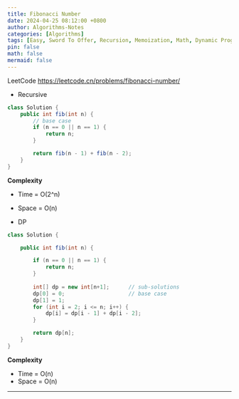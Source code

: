 ```yaml
---
title: Fibonacci Number
date: 2024-04-25 08:12:00 +0800
author: Algorithms-Notes
categories: [Algorithms]
tags: [Easy, Sword To Offer, Recursion, Memoization, Math, Dynamic Programming]
pin: false
math: false
mermaid: false
---
```


LeetCode <https://leetcode.cn/problems/fibonacci-number/>

* Recursive

```java
class Solution {
    public int fib(int n) {
        // base case
        if (n == 0 || n == 1) {
            return n;
        }

        return fib(n - 1) + fib(n - 2);
    }
}
```

**Complexity**

* Time = O(2^n) 
* Space = O(n) 

* DP

```java
class Solution {

    public int fib(int n) {

        if (n == 0 || n == 1) {
            return n;
        }
        
        int[] dp = new int[n+1];      // sub-solutions
        dp[0] = 0;                    // base case
        dp[1] = 1;
        for (int i = 2; i <= n; i++) {
            dp[i] = dp[i - 1] + dp[i - 2];             
        }

        return dp[n];
    }
}
```

**Complexity**

* Time = O(n) 
* Space = O(n) 
---